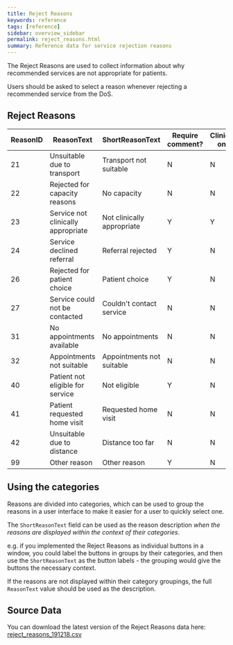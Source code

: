 ```yaml
---
title: Reject Reasons
keywords: reference
tags: [reference]
sidebar: overview_sidebar
permalink: reject_reasons.html
summary: Reference data for service rejection reasons
---
```


The Reject Reasons are used to collect information about why recommended services are not appropriate for patients.

Users should be asked to select a reason whenever rejecting a recommended service from the DoS.

## Reject Reasons ##

| ReasonID | ReasonText | ShortReasonText | Require comment? | Clinicians only? | Category |
|-|-|-|-|-|-|
| 21 | Unsuitable due to transport |	Transport not suitable | N | N | Patient |
| 22 | Rejected for capacity reasons | No capacity | N | N | Service |
| 23 | Service not clinically appropriate | Not clinically appropriate | Y | Y | Clinician |
| 24 | Service declined referral | Referral rejected | Y | N | Service |
| 26 | Rejected for patient choice | Patient choice | Y | N | Patient |
| 27 | Service could not be contacted | Couldn't contact service | N | N | Service |
| 31 | No appointments available | No appointments | N | N | Service |
| 32 | Appointments not suitable | Appointments not suitable | N | N | Service |
| 40 | Patient not eligible for service | Not eligible | Y | N | Patient |
| 41 | Patient requested home visit | Requested home visit | N | N | Patient |
| 42 | Unsuitable due to distance | Distance too far | N | N | Patient |
| 99 | Other reason | Other reason | Y | N | Other |
  
## Using the categories ##

Reasons are divided into categories, which can be used to group the reasons in a user interface to make it easier for a user to quickly select one. 

The `ShortReasonText` field can be used as the reason description *when the reasons are displayed within the context of their categories*.

e.g. if you implemented the Reject Reasons as individual buttons in a window, you could label the buttons in groups by their categories, and then use the `ShortReasonText` as the button labels - the grouping would give the buttons the necessary context.

If the reasons are not displayed within their category groupings, the full `ReasonText` value should be used as the description.


## Source Data ##

You can download the latest version of the Reject Reasons data here: [reject_reasons_191218.csv](data_downloads/reject_reasons_191218.csv)
